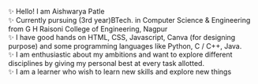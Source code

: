 ✨ Hello! I am Aishwarya Patle  
✨ Currently pursuing (3rd year)BTech. in Computer Science & Engineering from G H Raisoni College of Engineering, Nagpur  
✨ I have good hands on HTML, CSS, Javascript, Canva (for designing purpose) and some programming languages like Python, C / C++, Java.  
✨ I am enthusiastic about my ambitions and want to explore different disciplines by giving my personal best at every task allotted.  
✨ I am a learner who wish to learn new skills and explore new things  


<!---
aishwaryapatle/aishwaryapatle is a ✨ special ✨ repository because its `README.md` (this file) appears on your GitHub profile.
You can click the Preview link to take a look at your changes.
--->
